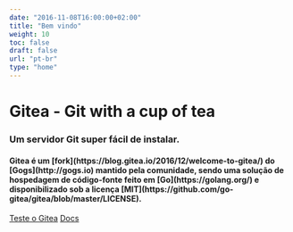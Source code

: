 ```yaml
---
date: "2016-11-08T16:00:00+02:00"
title: "Bem vindo"
weight: 10
toc: false
draft: false
url: "pt-br"
type: "home"
---
```

<h1 class="title is-1">Gitea - Git with a cup of tea</h1>
<h3 class="subtitle is-3">Um servidor Git super fácil de instalar.</h3>
<h4 class="subtitle">
	Gitea é um [fork](https://blog.gitea.io/2016/12/welcome-to-gitea/) do [Gogs](http://gogs.io) mantido pela comunidade, 
    	sendo uma solução de hospedagem de código-fonte feito em [Go](https://golang.org/) 
    	e disponibilizado sob a licença [MIT](https://github.com/go-gitea/gitea/blob/master/LICENSE).
</h4>

<div class="container">
<a class="button is-success is-large" href="https://try.gitea.io" target="_blank">Teste o Gitea</a>
<a class="button is-light is-large" href="https://docs.gitea.io/pt-br/">Docs</a>
</div>

